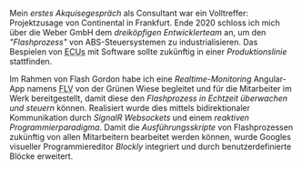 Mein <em>erstes Akquisegespräch</em> als Consultant war ein Volltreffer: Projektzusage von Continental in Frankfurt.
Ende 2020 schloss ich mich über die Weber GmbH dem <em>dreiköpfigen Entwicklerteam</em> an, um den <em>"Flashprozess"</em> von ABS-Steuersystemen zu industrialisieren. Das Bespielen von <abbr title="Electronic Control Units">ECUs</abbr> mit Software sollte zukünftig in einer <em>Produktionslinie</em> stattfinden.

Im Rahmen von Flash Gordon habe ich eine <em>Realtime-Monitoring</em> Angular-App namens <abbr title="Flash Line View">FLV</abbr> von der Grünen Wiese begleitet und für die Mitarbeiter im Werk bereitgestellt, damit diese den <em>Flashprozess in Echtzeit überwachen und steuern </em> können.
Realisiert wurde dies mittels bidirektionaler Kommunikation durch <em>SignalR Websockets</em> und einem <em>reaktiven Programmierparadigma</em>.
Damit die <em>Ausführungsskripte</em> von Flashprozessen zukünftig von allen Mitarbeitern bearbeitet werden können, wurde Googles visueller Programmiereditor <em>Blockly</em> integriert und durch benutzerdefinierte Blöcke erweitert.
